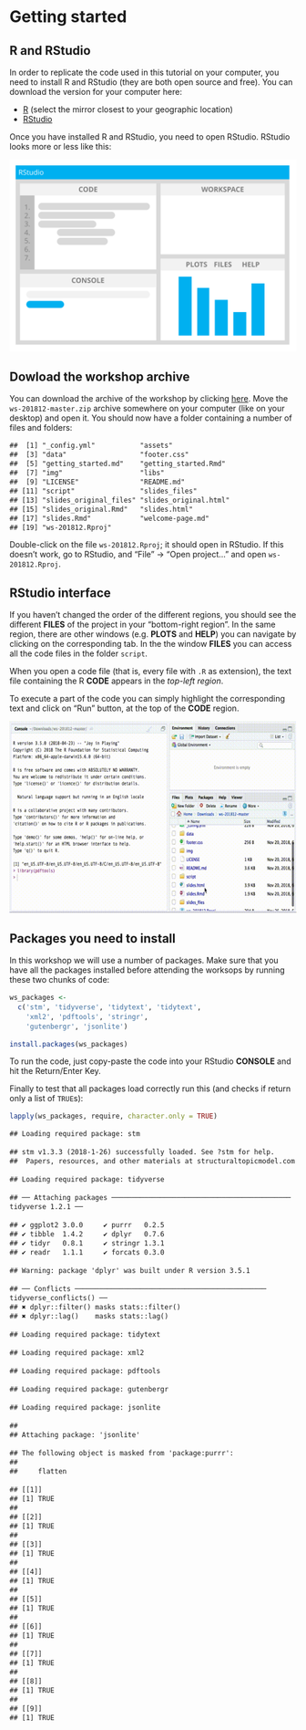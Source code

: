 Getting started
================

## R and RStudio

In order to replicate the code used in this tutorial on your computer,
you need to install R and RStudio (they are both open source and free).
You can download the version for your computer here:

  - [R](https://cran.r-project.org/mirrors.html) (select the mirror
    closest to your geographic location)
  - [RStudio](https://www.rstudio.com/products/rstudio/#Desktop)

Once you have installed R and RStudio, you need to open RStudio. RStudio
looks more or less like this:

![RStudio](img/rstudio-ui.svg)

## Dowload the workshop archive

You can download the archive of the workshop by clicking
[here](https://github.com/Digital-Methods-Sydney/ws-201812/archive/master.zip).
Move the `ws-201812-master.zip` archive somewhere on your computer (like
on your desktop) and open it. You should now have a folder containing a
number of files and folders:

    ##  [1] "_config.yml"           "assets"               
    ##  [3] "data"                  "footer.css"           
    ##  [5] "getting_started.md"    "getting_started.Rmd"  
    ##  [7] "img"                   "libs"                 
    ##  [9] "LICENSE"               "README.md"            
    ## [11] "script"                "slides_files"         
    ## [13] "slides_original_files" "slides_original.html" 
    ## [15] "slides_original.Rmd"   "slides.html"          
    ## [17] "slides.Rmd"            "welcome-page.md"      
    ## [19] "ws-201812.Rproj"

Double-click on the file `ws-201812.Rproj`; it should open in RStudio.
If this doesn’t work, go to RStudio, and “File” → “Open project…” and
open `ws-201812.Rproj`.

## RStudio interface

If you haven’t changed the order of the different regions, you should
see the different **FILES** of the project in your “bottom-right
region”. In the same region, there are other windows (e.g. **PLOTS**
and **HELP**) you can navigate by clicking on the corresponding tab. In
the the window **FILES** you can access all the code files in the folder
`script`.

When you open a code file (that is, every file with `.R` as extension),
the text file containing the R **CODE** appears in the *top-left
region*.

To execute a part of the code you can simply highlight the corresponding
text and click on “Run” button, at the top of the **CODE** region.

![RStudio](img/open-file-execute-line.gif)

## Packages you need to install

In this workshop we will use a number of packages. Make sure that you
have all the packages installed before attending the worksops by running
these two chunks of code:

``` r
ws_packages <- 
  c('stm', 'tidyverse', 'tidytext', 'tidytext',
    'xml2', 'pdftools', 'stringr',
    'gutenbergr', 'jsonlite')
```

``` r
install.packages(ws_packages)
```

To run the code, just copy-paste the code into your RStudio **CONSOLE**
and hit the Return/Enter Key.

Finally to test that all packages load correctly run this (and checks if
return only a list of `TRUE`s):

``` r
lapply(ws_packages, require, character.only = TRUE)
```

    ## Loading required package: stm

    ## stm v1.3.3 (2018-1-26) successfully loaded. See ?stm for help. 
    ##  Papers, resources, and other materials at structuraltopicmodel.com

    ## Loading required package: tidyverse

    ## ── Attaching packages ──────────────────────────────────────────── tidyverse 1.2.1 ──

    ## ✔ ggplot2 3.0.0     ✔ purrr   0.2.5
    ## ✔ tibble  1.4.2     ✔ dplyr   0.7.6
    ## ✔ tidyr   0.8.1     ✔ stringr 1.3.1
    ## ✔ readr   1.1.1     ✔ forcats 0.3.0

    ## Warning: package 'dplyr' was built under R version 3.5.1

    ## ── Conflicts ─────────────────────────────────────────────── tidyverse_conflicts() ──
    ## ✖ dplyr::filter() masks stats::filter()
    ## ✖ dplyr::lag()    masks stats::lag()

    ## Loading required package: tidytext

    ## Loading required package: xml2

    ## Loading required package: pdftools

    ## Loading required package: gutenbergr

    ## Loading required package: jsonlite

    ## 
    ## Attaching package: 'jsonlite'

    ## The following object is masked from 'package:purrr':
    ## 
    ##     flatten

    ## [[1]]
    ## [1] TRUE
    ## 
    ## [[2]]
    ## [1] TRUE
    ## 
    ## [[3]]
    ## [1] TRUE
    ## 
    ## [[4]]
    ## [1] TRUE
    ## 
    ## [[5]]
    ## [1] TRUE
    ## 
    ## [[6]]
    ## [1] TRUE
    ## 
    ## [[7]]
    ## [1] TRUE
    ## 
    ## [[8]]
    ## [1] TRUE
    ## 
    ## [[9]]
    ## [1] TRUE
